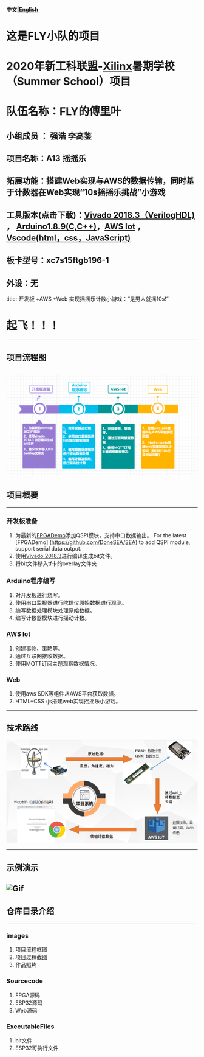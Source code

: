 #### 中文|[English](README_en.md)
# 这是FLY小队的项目
# 2020年新工科联盟-[Xilinx](https://www.xilinx.com/)暑期学校（Summer School）项目
# 队伍名称：FLY的傅里叶
## 小组成员 ： 强浩   李高鉴
## 项目名称：A13 摇摇乐
## 拓展功能：搭建Web实现与AWS的数据传输，同时基于计数器在Web实现“10s摇摇乐挑战”小游戏
## 工具版本(点击下载)：[Vivado 2018.3（VerilogHDL)](https://china.xilinx.com) ， [Arduino1.8.9(C,C++)](https://www.arduino.cc/en/Main/Software)，[AWS Iot](https://aws.amazon.com/tw/education/awseducate/) ，[Vscode(html，css，JavaScript)](https://code.visualstudio.com/)
## 板卡型号：xc7s15ftgb196-1
## 外设：无

title: 开发板 +AWS +Web 实现摇摇乐计数小游戏：“是男人就摇10s!”

# 起飞！！！
---
## 项目流程图
![current](images/current.png)
---
## 项目概要 
---
### 开发板准备
1. 为最新的[FPGADemo](https://github.com/DoneSEA/SEA)添加QSPI模块，支持串口数据输出。
For the latest [FPGADemo] (https://github.com/DoneSEA/SEA) to add QSPI module, support serial data output.
2. 使用[Vivado 2018.3](https://china.xilinx.com)进行编译生成bit文件。
3. 将bit文件移入tf卡的overlay文件夹
### Arduino程序编写
1. 对开发板进行烧写。
2. 使用串口监视器进行陀螺仪原始数据进行观测。
3. 编写数据处理模块处理原始数据。
4. 编写计数器模块进行摇动计数。
### [AWS Iot](https://www.awseducate.com)
1. 创建事物、策略等。
2. 通过互联网接收数据。
3. 使用MQTT订阅主题观察数据情况。
### Web
1. 使用aws SDK等组件从AWS平台获取数据。
2. HTML+CSS+js搭建web实现摇摇乐小游戏。

---
## 技术路线
![YYL](images/YYL.png)

---
## 示例演示
![Gif](images/gif.gif)
---
## 仓库目录介绍
---
### images
1. 项目流程框图
2. 项目过程截图
3. 作品照片

### Sourcecode
1. FPGA源码
2. ESP32源码
3. Web源码

### ExecutableFiles
1. bit文件
2. ESP32可执行文件
